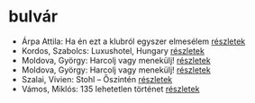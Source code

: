 # bulvár

- Árpa Attila: Ha én ezt a klubról egyszer elmesélem [részletek](../_details/%C3%81rpa%20Attila.md#id_517)
- Kordos, Szabolcs: Luxushotel, Hungary [részletek](../_details/Kordos%2C%20Szabolcs.md#id_159)
- Moldova, György: Harcolj vagy menekülj! [részletek](../_details/Moldova%2C%20Gy%C3%B6rgy.md#id_344)
- Moldova, György: Harcolj vagy menekülj! [részletek](../_details/Moldova%2C%20Gy%C3%B6rgy.md#id_345)
- Szalai, Vivien: Stohl – Őszintén [részletek](../_details/Szalai%2C%20Vivien.md#id_407)
- Vámos, Miklós: 135 lehetetlen történet [részletek](../_details/V%C3%A1mos%2C%20Mikl%C3%B3s.md#id_601)